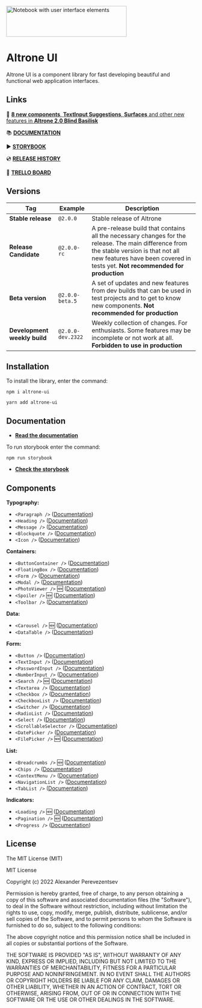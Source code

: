 <br />
<img alt="Notebook with user interface elements" width="320" height="82" src="https://files.gitbook.com/v0/b/gitbook-x-prod.appspot.com/o/spaces%2FW5YLGWqfJIMCnPELJjW6%2Fuploads%2FGUo8Duhjb5SonJdYliHO%2Flogo.png?alt=media&token=906640d8-d99c-4e48-87e7-b6e92171a084" title="Altrone UI logo" />

# Altrone UI

Altrone UI is a component library for fast developing beautiful and functional web application interfaces.

## Links 
🐍 [**8 new components**, **TextInput Suggestions**, **Surfaces** and other new features in **Altrone 2.0 Blind Basilisk**](https://app.gitbook.com/o/UFRzFqfGDiI1CeQpd0GT/s/W5YLGWqfJIMCnPELJjW6/blog/whats-new-in-2.0)

📚 [**DOCUMENTATION**](https://apcom.gitbook.io/altrone-ui/)

▶️ [**STORYBOOK**](https://apcom52.github.io/altrone-ui/)

💿 [**RELEASE HISTORY**](https://github.com/apcom52/altrone-ui/releases)

📝 [**TRELLO BOARD**](https://trello.com/b/EGGzwaTu/altrone-ui)

## Versions

| Tag                          | Example           | Description               |
|------------------------------|-------------------|---------------------------|
| **Stable release**           | `@2.0.0`          | Stable release of Altrone |
| **Release Candidate**        | `@2.0.0-rc`       | A pre-release build that contains all the necessary changes for the release. The main difference from the stable version is that not all new features have been covered in tests yet. **Not recommended for production**                        |
| **Beta version**             | `@2.0.0-beta.5`   | A set of updates and new features from dev builds that can be used in test projects and to get to know new components. **Not recommended for production**                          |
| **Development weekly build** | `@2.0.0-dev.2322` | Weekly collection of changes. For enthusiasts. Some features may be incomplete or not work at all. **Forbidden to use in production**                          |


## Installation

To install the library, enter the command:

`npm i altrone-ui`

`yarn add altrone-ui`

## Documentation

- [**Read the documentation**](https://apcom.gitbook.io/altrone-ui/)

To run storybook enter the command:

`npm run storybook`

- [**Check the storybook**](https://apcom52.github.io/altrone-ui/)

## Components

**Typography:**

- `<Paragraph />` ([Documentation](https://apcom.gitbook.io/altrone-ui/components/typography/paragraph))
- `<Heading />` ([Documentation](https://apcom.gitbook.io/altrone-ui/components/typography/heading))
- `<Message />` ([Documentation](https://apcom.gitbook.io/altrone-ui/components/typography/message))
- `<Blockquote />` ([Documentation](https://apcom.gitbook.io/altrone-ui/components/typography/blockquote))
- `<Icon />` ([Documentation](https://apcom.gitbook.io/altrone-ui/components/typography/icon))

**Containers:**

- `<ButtonContainer />` ([Documentation](https://apcom.gitbook.io/altrone-ui/components/containers/buttoncontainer))
- `<FloatingBox />` ([Documentation](https://apcom.gitbook.io/altrone-ui/components/containers/floatingbox))
- `<Form />` ([Documentation](https://apcom.gitbook.io/altrone-ui/components/containers/form))
- `<Modal />` ([Documentation](https://apcom.gitbook.io/altrone-ui/components/containers/modal))
- `<PhotoViewer />` 🆕 ([Documentation](https://apcom.gitbook.io/altrone-ui/components/containers/photoviewer))
- `<Spoiler />` 🆕 ([Documentation](https://apcom.gitbook.io/altrone-ui/components/containers/spoiler))
- `<Toolbar />` ([Documentation](https://apcom.gitbook.io/altrone-ui/components/containers/toolbar))

**Data:**

- `<Carousel />` 🆕 ([Documentation](https://apcom.gitbook.io/altrone-ui/components/data/carousel))
- `<DataTable />` ([Documentation](https://apcom.gitbook.io/altrone-ui/components/data/datatable))

**Form:**

- `<Button />` ([Documentation](https://apcom.gitbook.io/altrone-ui/components/forms/button))
- `<TextInput />` ([Documentation](https://apcom.gitbook.io/altrone-ui/components/forms/textinput))
- `<PasswordInput />` ([Documentation](https://apcom.gitbook.io/altrone-ui/components/forms/passwordinput))
- `<NumberInput />` ([Documentation](https://apcom.gitbook.io/altrone-ui/components/forms/numberinput))
- `<Search />` 🆕 ([Documentation](https://apcom.gitbook.io/altrone-ui/components/forms/search))
- `<Textarea />` ([Documentation](https://apcom.gitbook.io/altrone-ui/components/forms/textarea))
- `<Checkbox />` ([Documentation](https://apcom.gitbook.io/altrone-ui/components/forms/checkbox))
- `<CheckboxList />` ([Documentation](https://apcom.gitbook.io/altrone-ui/components/forms/checkboxlist))
- `<Switcher />` ([Documentation](https://apcom.gitbook.io/altrone-ui/components/forms/switcher))
- `<RadioList />` ([Documentation](https://apcom.gitbook.io/altrone-ui/components/forms/radiolist))
- `<Select />` ([Documentation](https://apcom.gitbook.io/altrone-ui/components/forms/select))
- `<ScrollableSelector />` ([Documentation](https://apcom.gitbook.io/altrone-ui/components/forms/scrollableselector))
- `<DatePicker />` ([Documentation](https://apcom.gitbook.io/altrone-ui/components/forms/datepicker))
- `<FilePicker />` 🆕 ([Documentation](https://apcom.gitbook.io/altrone-ui/components/forms/filepicker))

**List:**

- `<Breadcrumbs />` 🆕 ([Documentation](https://apcom.gitbook.io/altrone-ui/components/lists/breadcrumbs))
- `<Chips />` ([Documentation](https://apcom.gitbook.io/altrone-ui/components/lists/chips))
- `<ContextMenu />` ([Documentation](https://apcom.gitbook.io/altrone-ui/components/lists/contextmenu))
- `<NavigationList />` ([Documentation](https://apcom.gitbook.io/altrone-ui/components/lists/navigationlist))
- `<TabList />` ([Documentation](https://apcom.gitbook.io/altrone-ui/components/lists/tablist))

**Indicators:**

- `<Loading />` 🆕 ([Documentation](https://apcom.gitbook.io/altrone-ui/components/indicators/loading))
- `<Pagination />` 🆕 ([Documentation](https://apcom.gitbook.io/altrone-ui/components/indicators/pagination))
- `<Progress />` ([Documentation](https://apcom.gitbook.io/altrone-ui/components/indicators/progress))

## License

The MIT License (MIT)

MIT License

Copyright (c) 2022 Alexander Perevezentsev

Permission is hereby granted, free of charge, to any person obtaining a copy
of this software and associated documentation files (the "Software"), to deal
in the Software without restriction, including without limitation the rights
to use, copy, modify, merge, publish, distribute, sublicense, and/or sell
copies of the Software, and to permit persons to whom the Software is
furnished to do so, subject to the following conditions:

The above copyright notice and this permission notice shall be included in all
copies or substantial portions of the Software.

THE SOFTWARE IS PROVIDED "AS IS", WITHOUT WARRANTY OF ANY KIND, EXPRESS OR
IMPLIED, INCLUDING BUT NOT LIMITED TO THE WARRANTIES OF MERCHANTABILITY,
FITNESS FOR A PARTICULAR PURPOSE AND NONINFRINGEMENT. IN NO EVENT SHALL THE
AUTHORS OR COPYRIGHT HOLDERS BE LIABLE FOR ANY CLAIM, DAMAGES OR OTHER
LIABILITY, WHETHER IN AN ACTION OF CONTRACT, TORT OR OTHERWISE, ARISING FROM,
OUT OF OR IN CONNECTION WITH THE SOFTWARE OR THE USE OR OTHER DEALINGS IN THE
SOFTWARE.
